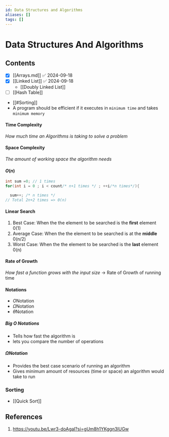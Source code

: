 ```yaml
---
id: Data Structures and Algorithms
aliases: []
tags: []
---
```


# Data Structures And Algorithms

## Contents

- [x] [[Arrays.md]] ✅ 2024-09-18
- [x] [[Linked List]] ✅ 2024-09-18
  - [[Doubly Linked List]]
- [ ] [[Hash Table]]

- [[#Sorting]]
- A program should be efficient if it executes in `minimum time` and takes `minimum memory`

#### Time Complexity

_How much time an Algorithms is taking to solve a problem_

#### Space Complexity

_The amount of working space the algorithm needs_

#### $O(n)$

```c
int sum =0; // 1 times
for(int i = 0 ; i < count/* n+1 times */ ; ++i/*n times*/){

  sum++; /* n times */
// Total 2n+2 times => 0(n)
```

#### Linear Search

1. Best Case: When the the element to be searched is the **first** element
   0(1)
2. Average Case: When the the element to be searched is at the **middle**
   0(n/2)
3. Worst Case: When the the element to be searched is the **last** element
   0(n)

#### Rate of Growth

_How fast a function grows with the input size_ -> Rate of Growth of running time

#### Notations

- $O \text{Notation}$
- $\Omega \text{Notation}$
- $\theta \text{Notation}$

##### Big O Notations

- Tells how fast the algorithm is
- lets you compare the number of operations

##### $\Omega \text{Notation}$

- Provides the best case scenario of running an algorithm
- Gives minimum amount of resources (time or space) an algorithm would take to run

### Sorting

- [[Quick Sort]]

## References

1. https://youtu.be/Lwr3-doAgaI?si=gUm8h1YKggn3lUGw

